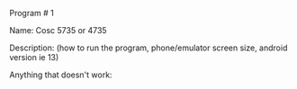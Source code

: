 Program # 1

Name: Cosc 5735 or 4735

Description: (how to run the program, phone/emulator screen size, android version ie 13)

Anything that doesn't work:
